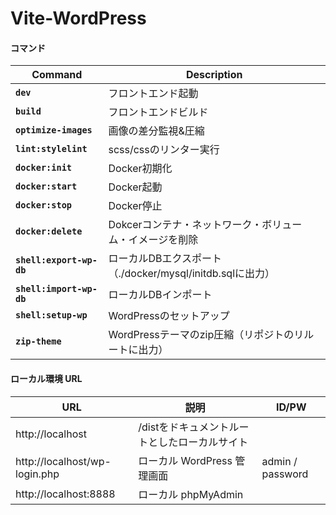 # Vite-WordPress

#### コマンド

| Command                  | Description                                               |
| ------------------------ | --------------------------------------------------------- |
| **`dev`**                | フロントエンド起動                                        |
| **`build`**              | フロントエンドビルド                                      |
| **`optimize-images`**    | 画像の差分監視&圧縮                                       |
| **`lint:stylelint`**     | scss/cssのリンター実行                                    |
| **`docker:init`**        | Docker初期化                                              |
| **`docker:start`**       | Docker起動                                                |
| **`docker:stop`**        | Docker停止                                                |
| **`docker:delete`**      | Dokcerコンテナ・ネットワーク・ボリューム・イメージを削除  |
| **`shell:export-wp-db`** | ローカルDBエクスポート（./docker/mysql/initdb.sqlに出力） |
| **`shell:import-wp-db`** | ローカルDBインポート                                      |
| **`shell:setup-wp`**     | WordPressのセットアップ                                   |
| **`zip-theme`**          | WordPressテーマのzip圧縮（リポジトのリルートに出力）      |

#### ローカル環境 URL

| URL                           | 説明                                          | ID/PW            |
| ----------------------------- | --------------------------------------------- | ---------------- |
| http://localhost              | /distをドキュメントルートとしたローカルサイト |                  |
| http://localhost/wp-login.php | ローカル WordPress 管理画面                   | admin / password |
| http://localhost:8888         | ローカル phpMyAdmin                           |                  |
